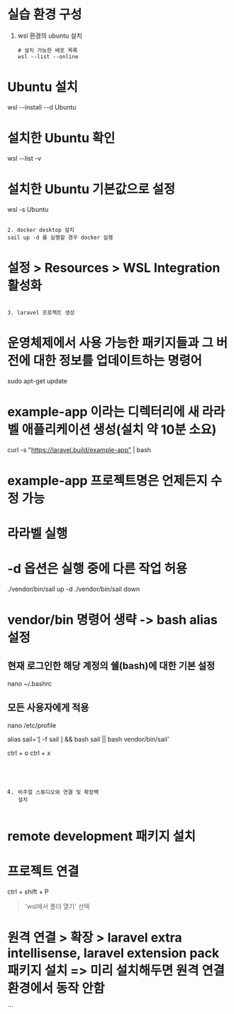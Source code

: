 <h1 id="실습-환경-구성">실습 환경 구성</h1>
<ol>
<li>wsl 환경의 ubuntu 설치<pre><code># 설치 가능한 배포 목록
wsl --list --online
</code></pre></li>
</ol>
<h1 id="ubuntu-설치">Ubuntu 설치</h1>
<p>wsl --install --d Ubuntu</p>
<h1 id="설치한-ubuntu-확인">설치한 Ubuntu 확인</h1>
<p>wsl --list -v</p>
<h1 id="설치한-ubuntu-기본값으로-설정">설치한 Ubuntu 기본값으로 설정</h1>
<p>wsl -s Ubuntu</p>
<pre><code>
2. docker desktop 설치
sail up -d 를 실행할 경우 docker 실행</code></pre><h1 id="설정--resources--wsl-integration-활성화">설정 &gt; Resources &gt; WSL Integration 활성화</h1>
<pre><code>
3. laravel 프로젝트 생성</code></pre><h1 id="운영체제에서-사용-가능한-패키지들과-그-버전에-대한-정보를-업데이트하는-명령어">운영체제에서 사용 가능한 패키지들과 그 버전에 대한 정보를 업데이트하는 명령어</h1>
<p>sudo apt-get update</p>
<h1 id="example-app-이라는-디렉터리에-새-라라벨-애플리케이션-생성설치-약-10분-소요">example-app 이라는 디렉터리에 새 라라벨 애플리케이션 생성(설치 약 10분 소요)</h1>
<p>curl -s &quot;<a href="https://laravel.build/example-app&amp;quot">https://laravel.build/example-app&quot;</a> | bash</p>
<h1 id="example-app-프로젝트명은-언제든지-수정-가능">example-app 프로젝트명은 언제든지 수정 가능</h1>
<h1 id="라라벨-실행">라라벨 실행</h1>
<h1 id="-d-옵션은-실행-중에-다른-작업-허용">-d 옵션은 실행 중에 다른 작업 허용</h1>
<p>./vendor/bin/sail up -d
./vendor/bin/sail down</p>
<h1 id="vendorbin-명령어-생략---bash-alias-설정">vendor/bin 명령어 생략 -&gt; bash alias 설정</h1>
<h2 id="현재-로그인한-해당-계정의-쉘bash에-대한-기본-설정">현재 로그인한 해당 계정의 쉘(bash)에 대한 기본 설정</h2>
<p>nano ~/.bashrc</p>
<h2 id="모든-사용자에게-적용">모든 사용자에게 적용</h2>
<p>nano /etc/profile</p>
<p>alias sail='[ -f sail ] &amp;&amp; bash sail || bash vendor/bin/sail'</p>
<p>ctrl + o
ctrl + x</p>
<pre><code>

4. 비주얼 스튜디오와 연결 및 확장팩 설치</code></pre><h1 id="remote-development-패키지-설치">remote development 패키지 설치</h1>
<h1 id="프로젝트-연결">프로젝트 연결</h1>
<p>ctrl + shift + P</p>
<blockquote>
<p>'wsl에서 폴더 열기' 선택</p>
</blockquote>
<h1 id="원격-연결--확장--laravel-extra-intellisense-laravel-extension-pack-패키지-설치--미리-설치해두면-원격-연결-환경에서-동작-안함">원격 연결 &gt; 확장 &gt; laravel extra intellisense, laravel extension pack 패키지 설치 =&gt; 미리 설치해두면 원격 연결 환경에서 동작 안함</h1>
<p>```</p>